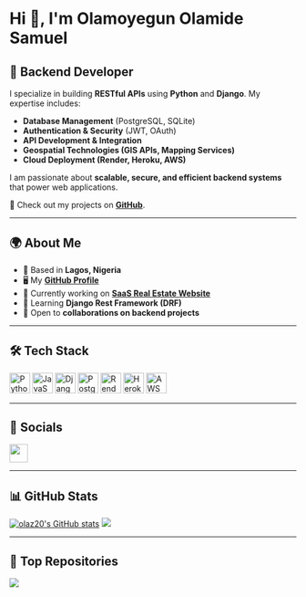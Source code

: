 # Hi 👋, I'm Olamoyegun Olamide Samuel  

## 🚀 Backend Developer  

I specialize in building **RESTful APIs** using **Python** and **Django**. My expertise includes:  
- **Database Management** (PostgreSQL, SQLite)  
- **Authentication & Security** (JWT, OAuth)  
- **API Development & Integration**  
- **Geospatial Technologies (GIS APIs, Mapping Services)**  
- **Cloud Deployment (Render, Heroku, AWS)**  

I am passionate about **scalable, secure, and efficient backend systems** that power web applications.  

🔗 Check out my projects on **[GitHub](https://github.com/olaz20)**.  

---

## 🌍 About Me  
- 📍 Based in **Lagos, Nigeria**  
- 🖥️ My **[GitHub Profile](https://github.com/olaz20)**  
- 🚀 Currently working on **[SaaS Real Estate Website](https://github.com/Elite-Project-Dev/vivaestate-backend.git)**  
- 🧠 Learning **Django Rest Framework (DRF)**  
- 🤝 Open to **collaborations on backend projects**  

---

## 🛠 Tech Stack  
<p align="left">
<a href="https://www.python.org/" target="_blank" rel="noreferrer"><img src="https://raw.githubusercontent.com/danielcranney/readme-generator/main/public/icons/skills/python-colored.svg" width="36" height="36" alt="Python" /></a>
<a href="https://developer.mozilla.org/en-US/docs/Web/JavaScript" target="_blank" rel="noreferrer"><img src="https://raw.githubusercontent.com/danielcranney/readme-generator/main/public/icons/skills/javascript-colored.svg" width="36" height="36" alt="JavaScript" /></a>
<a href="https://www.djangoproject.com/" target="_blank" rel="noreferrer"><img src="https://raw.githubusercontent.com/danielcranney/readme-generator/main/public/icons/skills/django-colored.svg" width="36" height="36" alt="Django" /></a>
<a href="https://www.postgresql.org/" target="_blank" rel="noreferrer"><img src="https://raw.githubusercontent.com/danielcranney/readme-generator/main/public/icons/skills/postgresql-colored.svg" width="36" height="36" alt="PostgreSQL" /></a>
<a href="https://render.com/" target="_blank" rel="noreferrer"><img src="https://raw.githubusercontent.com/danielcranney/readme-generator/main/public/icons/skills/render-colored.svg" width="36" height="36" alt="Render" /></a>
<a href="https://www.heroku.com/" target="_blank" rel="noreferrer"><img src="https://raw.githubusercontent.com/danielcranney/readme-generator/main/public/icons/skills/heroku-colored.svg" width="36" height="36" alt="Heroku" /></a>
<a href="https://aws.amazon.com" target="_blank" rel="noreferrer"><img src="https://raw.githubusercontent.com/danielcranney/readme-generator/main/public/icons/skills/aws-colored.svg" width="36" height="36" alt="AWS" /></a>
</p>

---

## 🔗 Socials  
<p align="left">
<a href="https://github.com/olaz20" target="_blank" rel="noreferrer">
<img src="https://raw.githubusercontent.com/danielcranney/readme-generator/main/public/icons/socials/github.svg" width="32" height="32" />
</a>
</p>

---

## 📊 GitHub Stats  
<p align="left">
<a href="http://www.github.com/olaz20"><img src="https://github-readme-stats.vercel.app/api?username=olaz20&show_icons=true&hide=&count_private=true&title_color=0891b2&text_color=ffffff&icon_color=0891b2&bg_color=1c1917&hide_border=true&show_icons=true" alt="olaz20's GitHub stats" /></a>
<a href="http://www.github.com/olaz20"><img src="https://github-readme-streak-stats.herokuapp.com/?user=olaz20&stroke=ffffff&background=1c1917&ring=0891b2&fire=0891b2&currStreakNum=ffffff&currStreakLabel=0891b2&sideNums=ffffff&sideLabels=ffffff&dates=ffffff&hide_border=true" /></a>
</p>

---

## 📌 Top Repositories  
<p align="left">
<a href="https://github.com/olaz20/vivaestate-backend"><img src="https://github-readme-stats.vercel.app/api/pin/?username=olaz20&repo=vivaestate-backend&title_color=0891b2&text_color=ffffff&icon_color=0891b2&bg_color=1c1917&hide_border=true&locale=en" /></a>
</p>

